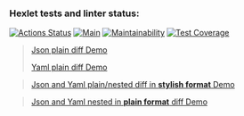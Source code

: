 ### Hexlet tests and linter status:
[![Actions Status](https://github.com/NONstop5/php-project-lvl2/workflows/hexlet-check/badge.svg)](https://github.com/NONstop5/php-project-lvl2/actions)
[![Main](https://github.com/NONstop5/php-project-lvl2/actions/workflows/main.yml/badge.svg)](https://github.com/NONstop5/php-project-lvl2/actions)
[![Maintainability](https://api.codeclimate.com/v1/badges/959acf8bd094de9ffdb8/maintainability)](https://codeclimate.com/github/NONstop5/php-project-lvl2/maintainability)
[![Test Coverage](https://api.codeclimate.com/v1/badges/959acf8bd094de9ffdb8/test_coverage)](https://codeclimate.com/github/NONstop5/php-project-lvl2/test_coverage)

> <a href="https://asciinema.org/a/XR3E5U9ycfXG757OVNxF7p7Bx">Json plain diff Demo</a>
>
> <a href="https://asciinema.org/a/ql778qebUxWyT480tsQ8a8RYU">Yaml plain diff Demo</a>

> <a href="https://asciinema.org/a/SCUkOAZFdnw0wOMj00QjP6hC5">Json and Yaml plain/nested diff in **stylish format** Demo</a>

> <a href="https://asciinema.org/a/2KBsyQsfepJjin1qQ9ikQGU9Y">Json and Yaml nested in **plain format** diff Demo</a>
